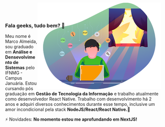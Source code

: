 ### Fala geeks, tudo bem? 👋
<img src="concept.png" min-width="400px" max-width="400px" width="400px" style="margin-top: -100px;" align="right" alt="Marco Almeida">
<p align="left">
  Meu nome é Marco Almeida, sou graduado em <strong>Análise e Densevolvimento de Sistemas</strong> pelo IFNMG - Campus Januária. Estou cursando pós graduação em <strong>Gestão de Tecnologia da Informação</strong> e trabalho atualmente como desenvolvedor React Native. Trabalho com desenvolvimento há 2 anos e adquiri diversos conhecimentos durante esse tempo, inclusive um amor incondicional pela stack <strong>NodeJS/React/React Native.</strong>🚀
  
</p>

<p align="left">
   ⚡ Novidades: <strong>No momento estou me aprofundando em NextJS!</strong>
</p>

<!--
**marcoalvesalmeida/marcoalvesalmeida** is a ✨ _special_ ✨ repository because its `README.md` (this file) appears on your GitHub profile.

Here are some ideas to get you started:

- 🔭 I’m currently working on ...
- 🌱 I’m currently learning ...
- 👯 I’m looking to collaborate on ...
- 🤔 I’m looking for help with ...
- 💬 Ask me about ...
- 📫 How to reach me: ...
- 😄 Pronouns: ...
- ⚡ Fun fact: ...
-->
